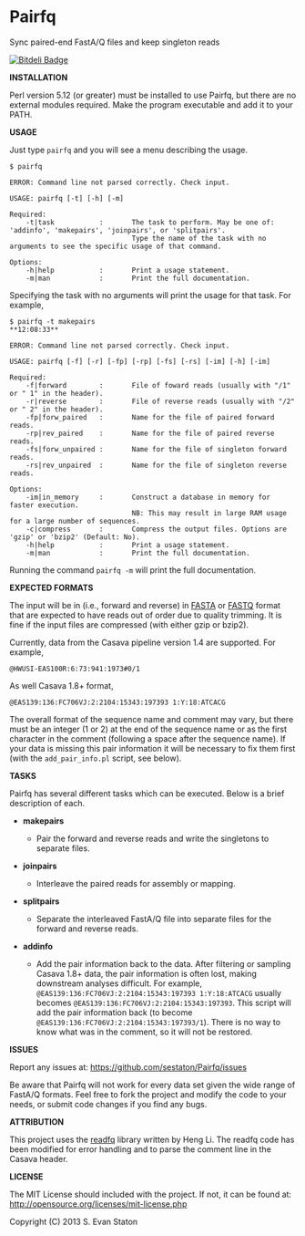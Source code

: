 Pairfq
======

Sync paired-end FastA/Q files and keep singleton reads

[![Bitdeli Badge](https://d2weczhvl823v0.cloudfront.net/sestaton/pairfq/trend.png)](https://bitdeli.com/free "Bitdeli Badge")

**INSTALLATION**

Perl version 5.12 (or greater) must be installed to use Pairfq, but there are no external modules required. Make the program executable and add it to your PATH.

**USAGE**

Just type `pairfq` and you will see a menu describing the usage. 

    $ pairfq

    ERROR: Command line not parsed correctly. Check input.

    USAGE: pairfq [-t] [-h] [-m]

    Required:
        -t|task           :       The task to perform. May be one of: 'addinfo', 'makepairs', 'joinpairs', or 'splitpairs'.
                                  Type the name of the task with no arguments to see the specific usage of that command.

    Options:
        -h|help           :       Print a usage statement.
        -m|man            :       Print the full documentation.


Specifying the task with no arguments will print the usage for that task. For example, 

    $ pairfq -t makepairs                                                                                                          **12:08:33**

    ERROR: Command line not parsed correctly. Check input.

    USAGE: pairfq [-f] [-r] [-fp] [-rp] [-fs] [-rs] [-im] [-h] [-im]

    Required:
        -f|forward        :       File of foward reads (usually with "/1" or " 1" in the header).
        -r|reverse        :       File of reverse reads (usually with "/2" or " 2" in the header).
        -fp|forw_paired   :       Name for the file of paired forward reads.
        -rp|rev_paired    :       Name for the file of paired reverse reads.
        -fs|forw_unpaired :       Name for the file of singleton forward reads.
        -rs|rev_unpaired  :       Name for the file of singleton reverse reads.

    Options:
        -im|in_memory     :       Construct a database in memory for faster execution.
                                  NB: This may result in large RAM usage for a large number of sequences. 
        -c|compress       :       Compress the output files. Options are 'gzip' or 'bzip2' (Default: No).
        -h|help           :       Print a usage statement.
        -m|man            :       Print the full documentation.

Running the command `pairfq -m` will print the full documentation.

**EXPECTED FORMATS**

The input will be in (i.e., forward and reverse) in [FASTA](http://en.wikipedia.org/wiki/FASTA_format) or [FASTQ](http://en.wikipedia.org/wiki/FASTQ_format) format that are expected to have reads out of order due to quality trimming. It is fine if the input files are compressed (with either gzip or bzip2).

Currently, data from the Casava pipeline version 1.4 are supported. For example,

    @HWUSI-EAS100R:6:73:941:1973#0/1

As well Casava 1.8+ format,

    @EAS139:136:FC706VJ:2:2104:15343:197393 1:Y:18:ATCACG

The overall format of the sequence name and comment may vary, but there must be an integer (1 or 2) at the end of the sequence name or as the first character in the comment (following a space after the sequence name). If your data is missing this pair information it will be necessary to fix them first (with the `add_pair_info.pl` script, see below).

**TASKS**

Pairfq has several different tasks which can be executed. Below is a brief description of each.

* **makepairs**

  * Pair the forward and reverse reads and write the singletons to separate files.

* **joinpairs**

  * Interleave the paired reads for assembly or mapping.

* **splitpairs**

  * Separate the interleaved FastA/Q file into separate files for the forward and reverse reads.

* **addinfo**

  * Add the pair information back to the data. After filtering or sampling Casava 1.8+ data, the pair information is often lost, making downstream analyses difficult. For example, `@EAS139:136:FC706VJ:2:2104:15343:197393 1:Y:18:ATCACG` usually becomes `@EAS139:136:FC706VJ:2:2104:15343:197393`. This script will add the pair information back (to become `@EAS139:136:FC706VJ:2:2104:15343:197393/1`). There is no way to know what was in the comment, so it will not be restored. 

**ISSUES**

Report any issues at: https://github.com/sestaton/Pairfq/issues

Be aware that Pairfq will not work for every data set given the wide range of FastA/Q formats. Feel free to fork the project and modify the code to your needs, or submit code changes if you find any bugs. 

**ATTRIBUTION**

This project uses the [readfq](https://github.com/lh3/readfq) library written by Heng Li. The readfq code has been modified for error handling and to parse the comment line in the Casava header.

**LICENSE**

The MIT License should included with the project. If not, it can be found at: http://opensource.org/licenses/mit-license.php

Copyright (C) 2013 S. Evan Staton


